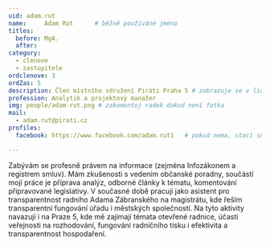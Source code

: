```yaml
---
uid: adam.rut
name:     Adam Rut  	# běžně používáné jméno
titles:
  before: MgA. 
  after:
category:
  - clenove
  - zastupitele
ordclenove: 3
ordZas: 5
description: Člen místního sdružení Piráti Praha 5 # zobrazuje se v lide
profession: Analytik a projektový manažer
img: people/adam-rut.png # zakomentuj radek dokud není fotka
mail:
  - adam.rut@pirati.cz
profiles:
  facebook: https://www.facebook.com/adam.rut1   # pokud nema, staci smazat tuto radku

---
```


Zabývám se profesně právem na informace (zejména Infozákonem a registrem smluv). Mám zkušenosti s vedením občanské poradny, součástí mojí práce je příprava analýz, odborné články k tématu, komentování připravované legislativy. V současné době pracuji jako asistent pro transparentnost radního Adama Zábranského na magistrátu, kde řeším transparentní fungování úřadu i městských společností. Na tyto aktivity navazuji i na Praze 5, kde mě zajímají témata otevřené radnice, účasti veřejnosti na rozhodování, fungování radničního tisku i efektivita a transparentnost hospodaření.
